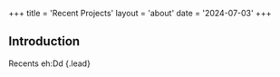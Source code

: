 +++
title = 'Recent Projects'
layout = 'about'
date = '2024-07-03'
+++

## Introduction

Recents eh:Dd
{.lead}
